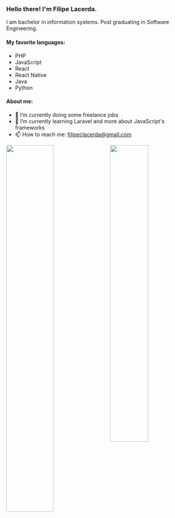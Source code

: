 ### Hello there! I'm Filipe Lacerda.

<p> I am bachelor in information systems. Post graduating in Software Engineering. </p>

#### My favorite languages:
- PHP
- JavaScript
- React
- React Native
- Java
- Python


#### About me:

- 🔭 I’m currently doing some freelance jobs
- 🌱 I’m currently learning Laravel and more about JavaScript's frameworks
- 📫 How to reach me: filipeclacerda@gmail.com


<img width="45%" align="right" src="https://github-readme-stats.vercel.app/api?username=filipeclacerda&count_private=true" />
<img width="50%" align="left" src="https://github-readme-stats.vercel.app/api/top-langs/?username=filipeclacerda&layout=compact" />

